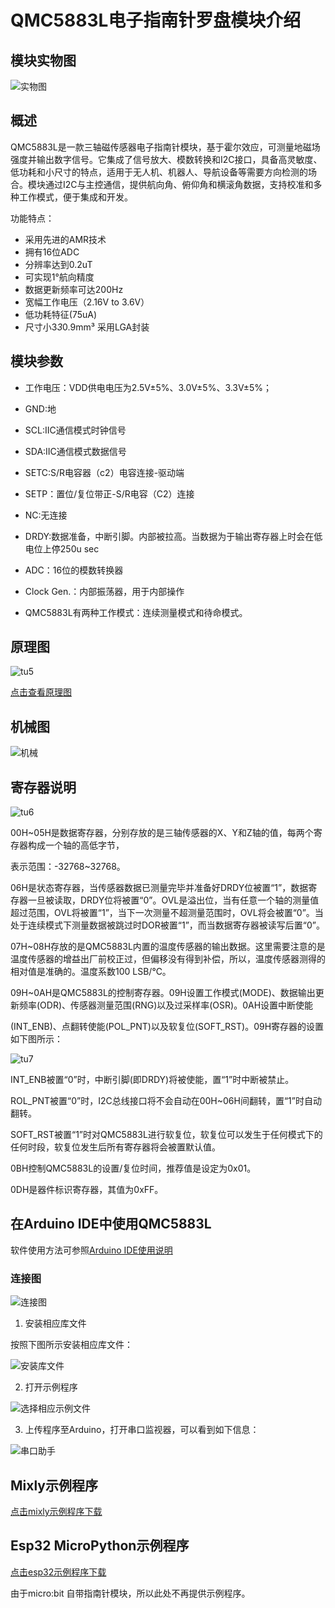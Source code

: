 # QMC5883L电子指南针罗盘模块介绍

## 模块实物图

![实物图](picture\1dddd2949c07109526a5430053e81f1.jpg)

## 概述

QMC5883L是一款三轴磁传感器电子指南针模块，基于霍尔效应，可测量地磁场强度并输出数字信号。它集成了信号放大、模数转换和I2C接口，具备高灵敏度、低功耗和小尺寸的特点，适用于无人机、机器人、导航设备等需要方向检测的场合。模块通过I2C与主控通信，提供航向角、俯仰角和横滚角数据，支持校准和多种工作模式，便于集成和开发。

功能特点：

* 采用先进的AMR技术
* 拥有16位ADC
* 分辨率达到0.2uT
* 可实现1°航向精度
* 数据更新频率可达200Hz
* 宽幅工作电压（2.16V to 3.6V）
* 低功耗特征(75uA)
* 尺寸小3*3*0.9mm³ 采用LGA封装

## 模块参数

* 工作电压：VDD供电电压为2.5V±5%、3.0V±5%、3.3V±5%；

* GND:地

* SCL:IIC通信模式时钟信号

* SDA:IIC通信模式数据信号

* SETC:S/R电容器（c2）电容连接-驱动端

* SETP：置位/复位带正-S/R电容（C2）连接

* NC:无连接

* DRDY:数据准备，中断引脚。内部被拉高。当数据为于输出寄存器上时会在低电位上停250u sec

* ADC：16位的模数转换器

* Clock Gen.：内部振荡器，用于内部操作

* QMC5883L有两种工作模式：连续测量模式和待命模式。

## 原理图

![tu5](picture/tu5.png)

[点击查看原理图](zh-cn/ph2.0_sensors/smart_module/compass/指南针.pdf ':ignore')

## 机械图

![机械](picture/机械.png)

## 寄存器说明

![tu6](picture/tu6.png)

00H~05H是数据寄存器，分别存放的是三轴传感器的X、Y和Z轴的值，每两个寄存器构成一个轴的高低字节，

表示范围：-32768~32768。

06H是状态寄存器，当传感器数据已测量完毕并准备好DRDY位被置“1”，数据寄存器一旦被读取，DRDY位将被置“0”。OVL是溢出位，当有任意一个轴的测量值超过范围，OVL将被置“1”，当下一次测量不超测量范围时，OVL将会被置“0”。当处于连续模式下测量数据被跳过时DOR被置“1”，而当数据寄存器被读写后置“0”。

07H~08H存放的是QMC5883L内置的温度传感器的输出数据。这里需要注意的是温度传感器的增益出厂前校正过，但偏移没有得到补偿，所以，温度传感器测得的相对值是准确的。温度系数100 LSB/℃。

09H~0AH是QMC5883L的控制寄存器。09H设置工作模式(MODE)、数据输出更新频率(ODR)、传感器测量范围(RNG)以及过采样率(OSR)。0AH设置中断使能

(INT_ENB)、点翻转使能(POL_PNT)以及软复位(SOFT_RST)。09H寄存器的设置如下图所示：

![tu7](picture/tu7.png)

INT_ENB被置“0”时，中断引脚(即DRDY)将被使能，置“1”时中断被禁止。

ROL_PNT被置“0”时，I2C总线接口将不会自动在00H~06H间翻转，置“1”时自动翻转。

SOFT_RST被置“1”时对QMC5883L进行软复位，软复位可以发生于任何模式下的任何时段，软复位发生后所有寄存器将会被置默认值。

0BH控制QMC5883L的设置/复位时间，推荐值是设定为0x01。

0DH是器件标识寄存器，其值为0xFF。

## 在Arduino IDE中使用QMC5883L

软件使用方法可参照[Arduino IDE使用说明](zh-cn/software/arduino_ide/arduino_ide.zh-CN.md)

### 连接图

![连接图](picture/8739edca042ba549f77e83888efd8fd.jpg)

1. 安装相应库文件

按照下图所示安装相应库文件：

![安装库文件](picture\1.png)

2. 打开示例程序

![选择相应示例文件](picture\2.png)

3. 上传程序至Arduino，打开串口监视器，可以看到如下信息：

![串口助手](picture\3.png)

## Mixly示例程序

<a href="zh-cn/ph2.0_sensors/smart_module/compass/compass_Mixly.zip" download>点击mixly示例程序下载</a>

## Esp32 MicroPython示例程序

<a href="zh-cn/ph2.0_sensors/smart_module/compass/ESP32--CompassModule-GY-271-QMC5883L-main.zip" download>点击esp32示例程序下载</a>

由于micro:bit 自带指南针模块，所以此处不再提供示例程序。
